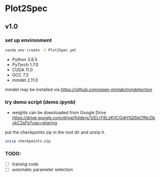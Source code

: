 # Plot2Spec


## v1.0

### set up environment
```bash
conda env create -f Plot2Spec.yml
``` 
- Python 3.8.5
- PyTorch 1.7.0
- CUDA 11.0 
- GCC 7.3
- mmdet 2.11.0

mmdet may be installed via https://github.com/open-mmlab/mmdetection

### try demo script (demo.ipynb)

- weights can be downloaded from Google Drive https://drive.google.com/drive/folders/1zELrF8LzKVCGdH1QI5bCfNcDbvkC2sFp?usp=sharing

put the checkpoints.zip in the root dir and unzip it.
```bash
unzip checkpoints.zip
``` 
 

### TODO: 
- [ ] training code
- [ ] automatic parameter selection